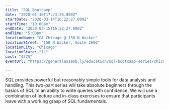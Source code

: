 ```yaml
---
title: "SQL Bootcamp"
date: "2020-01-10T17:23:26.880Z"
startDate: "2020-03-14T16:22:27.000Z"
startTime: "10:00am"
endDate: "2020-03-15T16:22:27.000Z"
endTime: "5:00pm"
locationName: "GA Chicago @ 150 N Wacker"
locationStreet: "150 N Wacker, Suite 2600"
locationCity: "Chicago"
locationState: "IL"
cost: "$375"
eventUrl: "https://generalassemb.ly/education/sql-bootcamp-series/chicago/95443"

---
```


SQL provides powerful but reasonably simple tools for data analysis and handling. This two-part series will take absolute beginners through the basics of SQL to an ability to write queries with confidence. We will use a combination of lecture and in-class exercises to ensure that participants leave with a working grasp of SQL fundamentals.

